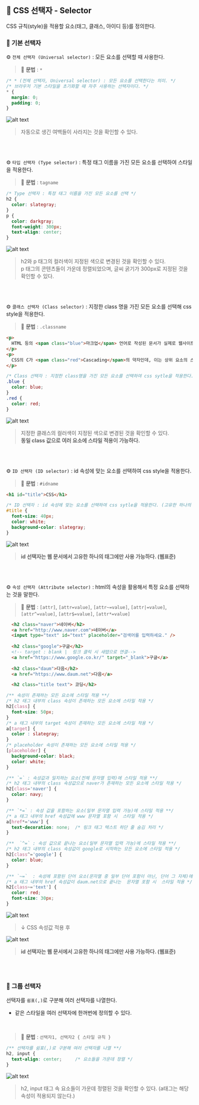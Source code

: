 ## 🤖 CSS 선택자 - Selector
CSS 규칙(style)을 적용할 요소(태그, 클래스, 아이디 등)를 정의한다. 

### 📃 기본 선택자
⚙️ `전체 선택자 (Universal selector)` : 모든 요소를 선택할 때 사용한다. 
> 🔩 **문법** : `*`
```css
/* * (전체 선택자, Universal selector) : 모든 요소를 선택한다는 의미. */
/* 브라우저 기본 스타일을 초기화할 때 자주 사용하는 선택자이다. */
* {
  margin: 0;
  padding: 0;
}
```
![alt text](./img/img1.png)
>  자동으로 생긴 여백들이 사라지는 것을 확인할 수 있다. <br>

<br>
<br>

⚙️ `타입 선택자 (Type selector)` : 특정 태그 이름을 가진 모든 요소를 선택하여 스타일을 적용한다.
> 🔩 **문법** : `tagname`
```css
/* Type 선택자 : 특정 태그 이름을 가진 모든 요소를 선택 */
h2 {
  color: slategray;
}
p {
  color: darkgray;
  font-weight: 300px;
  text-align: center;
}
```
![alt text](./img/img2.png)
>  h2와 p 태그의 컬러색이 지정된 색으로 변경된 것을 확인할 수 있다.  <br>
> p 태그의 콘텐츠들이 가운데 정렬되었으며, 글씨 굵기가 300px로 지정된 것을 확인할 수 있다. 

<br>
<br>

⚙️ `클래스 선택자 (Class selector)` : 지정한 class 명을 가진 모든 요소를 선택해 css style을 적용한다. 
> 🔩 **문법** : `.classname`
```html
<p>
  HTML 등의 <span class="blue">마크업</span> 언어로 작성된 문서가 실제로 웹사이트에 표현되는 방법을 정해주는 <span class="blue">스타일 시트 언어</span>
</p>
<p>
  CSS의 C가 <span class="red">Cascading</span>의 약자인데, 이는 상위 요소의 스타일 속성을 자손 요소들에게 상속시켜 주는 모습이 DOM 트리 구조에서 마치 <span class="red">폭포수</span>처럼 내려가는 모습을 닮았기 때문이다.
</p>
```
```css
/* Class 선택자 : 지정한 class명을 가진 모든 요소를 선택하여 css sytle을 적용한다.  (동일 class로 여러 요소에 적용할 수 있다.) */
.blue {
  color: blue;
}
.red {
  color: red;
}
```
![alt text](./img/img3.png)
> 지정한 클래스의 컬러색이 지정된 색으로 변경된 것을 확인할 수 있다. <br>
> **동일 class 값으로 여러 요소에 스타일 적용이 가능하다.**

<br>
<br>

⚙️ `ID 선택자 (ID selector)` : id 속성에 맞는 요소를 선택하여 css style을 적용한다. 
> 🔩 **문법** : `#idname`
```html
<h1 id="title">CSS</h1>
```
```css
/* ID 선택자 : id 속성에 맞는 요소를 선택하여 css sytle을 적용한다. (고유한 하나의 태그에만 사용하길 권장한다..)*/
#title {
  font-size: 40px;
  color: white;
  background-color: slategray;
}
```
![alt text](./img/img4.png)
> **id 선택자는 웹 문서에서 고유한 하나의 태그에만 사용 가능하다. (웹표준)**

<br>
<br>

⚙️ `속성 선택자 (Attribute selector)` : html의 속성을 활용해서 특정 요소를 선택하는 것을 말한다. 
> 🔩 **문법** : `[attr]`, `[attr=value]`, `[attr~=value]`, `[attr|=value]`, `[attr^=value]`, `[attr$=value]`, `[attr*=value]`
```html
  <h2 class="naver">네이버</h2>
  <a href="http://www.naver.com">네이버</a>
  <input type="text" id="text" placeholder="검색어를 입력하세요." />
  
  <h2 class="google">구글</h2>
  <!-- target : blank |  링크 클릭 시 새탭으로 연결-->
  <a href="https://www.google.co.kr/" target="_blank">구글</a>
  
  <h2 class="daum">다음</h2>
  <a href="https://www.daum.net">다음</a>

  <h2 class="title text"> 코딩</h2>
```
```css
/** 속성이 존재하는 모든 요소에 스타일 적용 **/
/* h2 태그 내부의 class 속성이 존재하는 모든 요소에 스타일 적용 */
h2[class] {
  font-size: 50px;
}
/* a 태그 내부의 target 속성이 존재하는 모든 요소에 스타일 적용 */
a[target] {
  color : slategray;
}
/* placeholder 속성이 존재하는 모든 요소에 스타일 적용 */
[placeholder] {
  background-color: black;
  color: white;
}

/** `=` : 속성값과 일치하는 요소(전체 문자열 입력)에 스타일 적용 **/
/* h2 태그 내부의 class 속성값으로 naver가 존재하는 모든 요소에 스타일 적용 */
h2[class='naver'] {
  color: navy;
}

/** `*=` : 속성 값을 포함하는 요소(일부 문자열 입력 가능)에 스타일 적용 **/
/* a 태그 내부의 href 속성값에 www 문자열 포함 시  스타일 적용 */
a[href*='www'] {
  text-decoration: none;  /* 링크 태그 텍스트 하단 줄 숨김 처리 */
}

/**  `^=` : 속성 값으로 끝나는 요소(일부 문자열 입력 가능)에 스타일 적용 **/
/* h2 태그 내부의 class 속성값이 google로 시작하는 모든 요소에 스타일 적용 */
h2[class^='google'] {
  color: blue;
}

/** `~=`  : 속성에 포함된 단어 요소(문자열 중 일부 단어 포함이 아닌, 단어 그 자체)에 스타일 적용 **/
/* a 태그 내부의 href 속성값이 daum.net으로 끝나는  문자열 포함 시  스타일 적용 */
h2[class~='text'] {
  color: red;
  font-size: 30px;
}
```
![alt text](./img/img5.png)
> ↓ CSS 속성값 적용 후 

![alt text](./img/img6.png)
> **id 선택자는 웹 문서에서 고유한 하나의 태그에만 사용 가능하다. (웹표준)**

<br>
<br>

### 📃 그룹 선택자
선택자를 `쉼표(,)`로 구분해 여러 선택자를 나열한다.
-   같은 스타일을 여러 선택자에 한꺼번에 정의할 수 있다.<br>

<br>

> 🔩 **문법**  : `선택자1, 선택자2 { 스타일 규칙 }`
```css
/** 선택자를 쉼표(,)로 구분해 여러 선택자를 나열 **/
h2, input { 
  text-align: center;     /* 요소들을 가운데 정렬 */
}
```
![alt text](./img/img7.png)
> h2, input 태그 속 요소들이 가운데 정렬된 것을 확인할 수 있다. (a태그는 해당 속성이 적용되지 않는다.)
